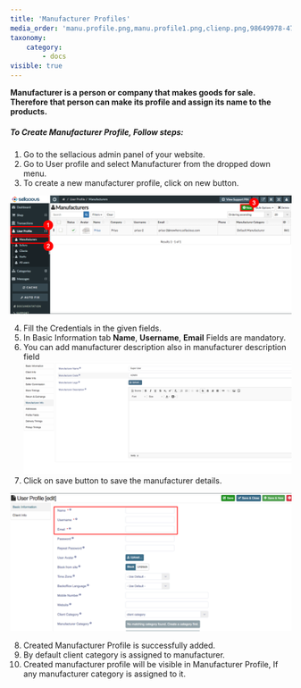 ```yaml
---
title: 'Manufacturer Profiles'
media_order: 'manu.profile.png,manu.profile1.png,clienp.png,98649978-47986600-235e-11eb-9832-492e720dbada.png'
taxonomy:
    category:
        - docs
visible: true
---
```


**Manufacturer is a person or company that makes goods for sale.**<br>
**Therefore that person can make its profile and assign its name to the products.**

##### **To Create Manufacturer Profile, Follow steps:**

1. Go to the sellacious admin panel of your website.
2. Go to User profile and select Manufacturer from the dropped down menu.
3. To create a new manufacturer profile, click on new button.

![](manu.profile.png)

4. Fill the Credentials in the given fields.
5. In Basic Information tab **Name**, **Username**, **Email** Fields are mandatory.
6. You can add manufacturer description also in manufacturer description field
![](98649978-47986600-235e-11eb-9832-492e720dbada.png)
7. Click on save button to save the manufacturer details.

![](clienp.png)

8. Created Manufacturer Profile is successfully added.
9. By default client category is assigned to manufacturer.
10. Created manufacturer profile will be visible in Manufacturer Profile, If any manufacturer category is assigned to it.